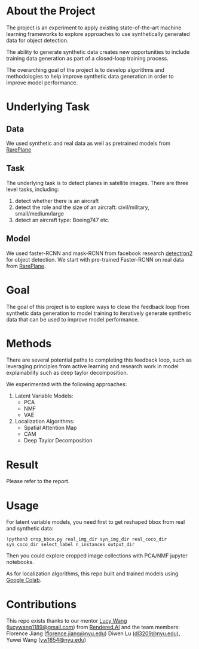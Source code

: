 # About the Project
The project is an experiment to apply existing state-of-the-art machine learning frameworks to explore approaches 
to use synthetically generated data for object detection. 

The ability to generate synthetic data creates new opportunities to include training data generation as 
part of a closed-loop training process.

The overarching goal of the project is to develop algorithms and methodologies to help improve synthetic data generation in order to improve model performance.

# Underlying Task

## Data
We used synthetic and real data as well as pretrained models from [RarePlane](https://github.com/aireveries/RarePlanes)
## Task
The underlying task is to detect planes in satellite images. There are three level tasks, including:

1. detect whether there is an aircraft
2. detect the role and the size of an aircraft: civil/military, small/medium/large 
3. detect an aircraft type: Boeing747 etc.

## Model
We used faster-RCNN and mask-RCNN from facebook research [detectron2](https://github.com/facebookresearch/detectron2) for object detection.
We start with pre-trained Faster-RCNN on real data from [RarePlane](https://github.com/aireveries/RarePlanes).

# Goal
The goal of this project is to explore ways to close the feedback loop from synthetic data generation to model training to iteratively generate synthetic data 
that can be used to improve model performance. 

# Methods
There are several potential paths to completing this feedback loop, 
such as leveraging principles from active learning and research work in model explainability 
such as deep taylor decomposition.

We experimented with the following approaches:

1. Latent Variable Models: 
    - PCA
    - NMF
    - VAE 
2. Localization Algorithms:
    - Spatial Attention Map
    - CAM
    - Deep Taylor Decomposition
    
# Result
Please refer to the report.

# Usage

For latent variable models, you need first to get reshaped bbox from real and synthetic data:
```
!python3 crop_bbox.py real_img_dir syn_img_dir real_coco_dir syn_coco_dir select_label n_instances output_dir
```
Then you could explore cropped image collections with PCA/NMF jupyter notebooks.

As for localization algorithms, this repo built and trained models using [Google Colab](https://colab.research.google.com/notebooks/intro.ipynb). 
 
    
# Contributions
This repo exists thanks to our mentor [Lucy Wang](linkedin.com/in/lucy-wang-5a560525) (lucywang1189@gmail.com) from [Rendered.AI](https://rendered.ai/) and the team members: Florence Jiang (florence.jiang@nyu.edu)
Diwen Lu (dl3209@nyu.edu), Yuwei Wang (yw1854@nyu.edu)